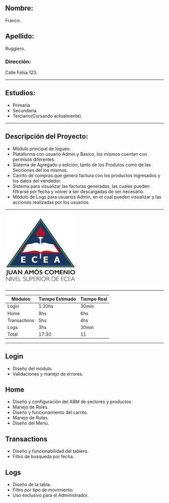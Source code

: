 ## Nombre: 
Franco. 
## Apellido:
Ruggiero.
### Dirección:
Calle Falsa 123.

----

## Estudios:

- Primaria.
- Secundaria.
- Terciario(Cursando actualmente).

---

## Descripción del Proyecto:
- Módulo principal de logueo.
- Plataforma con usuario Admin y Basico, los mismos cuentan con permisos diferentes.
- Sistema de Agregado y edición, tanto de los Produtos como de las Secciones del los mismos.
- Carrito de compras que genera factura con los productos ingresados y los datos del vendedor.
- Sistema para visualizar las facturas generadas, las cuales pueden filtrarse por fecha y volver a ser descargadas de ser necesario.
- Módulo de Logs para usuarios Admin, en el cual pueden visualizar y las acciones realizadas por los usuarios.

---

![Logo de la universidad](./src/public/img/fecea.png "Logo Facultad")

---
<!-- |FrontEnd|||
|BackEnd||| -->
| Módulos | Tiempo Estimado | Tiempo Real |
|----------|-----------|--------------|
| Login | 1:30hs | 30min |
| Home | 8hs | 6hs |
| Transactions | 5hs | 4hs |
| Logs | 3hs | 30min |
| Total | 17:30 | 11 |

---
## Login
- Diseño del módulo.
- Validaciones y manejo de errores.

## Home
- Diseño y configuración del ABM de sectores y productos.
- Manejo de Roles.
- Diseño y funcionamiento del carrito.
- Manejo de Rutas.
- Diseño del Menú.
  
## Transactions
- Diseño y funcionabilidad del tablero.
- Filtro de busqueda por fecha.

## Logs
- Diseño de la tabla.
- Filtro por tipo de movimiento.
- Uso exclusivo para el Administrador.

